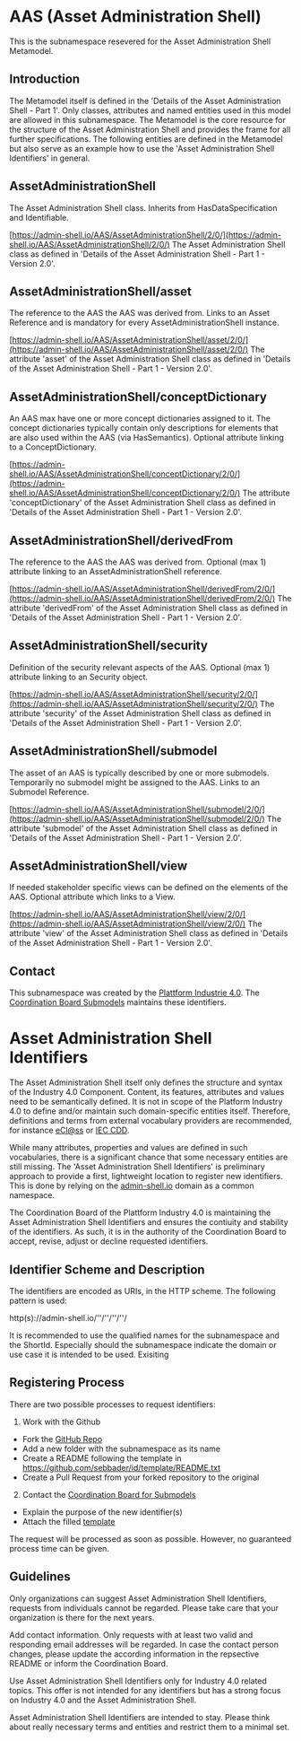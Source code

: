 # AAS (Asset Administration Shell)

This is the subnamespace resevered for the Asset Administration Shell Metamodel. 

## Introduction

The Metamodel itself is defined in the 'Details of the Asset Administration Shell - Part 1'. Only classes, attributes and named entities used in this model are allowed in this subnamespace. The Metamodel is the core resource for the structure of the Asset Administration Shell and provides the frame for all further specifications. The following entities are defined in the Metamodel but also serve as an example how to use the 'Asset Administration Shell Identifiers' in general.


## AssetAdministrationShell
The Asset Administration Shell class. Inherits from HasDataSpecification and Identifiable.

[https://admin-shell.io/AAS/AssetAdministrationShell/2/0/](https://admin-shell.io/AAS/AssetAdministrationShell/2/0/) The Asset Administration Shell class as defined in 'Details of the Asset Administration Shell - Part 1 - Version 2.0'.


## AssetAdministrationShell/asset
The reference to the AAS the AAS was derived from. Links to an Asset Reference and is mandatory for every AssetAdministrationShell instance.

[https://admin-shell.io/AAS/AssetAdministrationShell/asset/2/0/](https://admin-shell.io/AAS/AssetAdministrationShell/asset/2/0/) The attribute 'asset' of the Asset Administration Shell class as defined in 'Details of the Asset Administration Shell - Part 1 - Version 2.0'.

## AssetAdministrationShell/conceptDictionary
An AAS max have one or more concept dictionaries assigned to it. The concept dictionaries typically contain only descriptions for elements that are also used within the AAS (via HasSemantics). Optional attribute linking to a ConceptDictionary.

[https://admin-shell.io/AAS/AssetAdministrationShell/conceptDictionary/2/0/](https://admin-shell.io/AAS/AssetAdministrationShell/conceptDictionary/2/0/) The attribute 'conceptDictionary' of the Asset Administration Shell class as defined in 'Details of the Asset Administration Shell - Part 1 - Version 2.0'.

## AssetAdministrationShell/derivedFrom
The reference to the AAS the AAS was derived from. Optional (max 1) attribute linking to an AssetAdministrationShell reference.

[https://admin-shell.io/AAS/AssetAdministrationShell/derivedFrom/2/0/](https://admin-shell.io/AAS/AssetAdministrationShell/derivedFrom/2/0/) The attribute 'derivedFrom' of the Asset Administration Shell class as defined in 'Details of the Asset Administration Shell - Part 1 - Version 2.0'.

## AssetAdministrationShell/security
Definition of the security relevant aspects of the AAS. Optional (max 1) attribute linking to an Security object.

[https://admin-shell.io/AAS/AssetAdministrationShell/security/2/0/](https://admin-shell.io/AAS/AssetAdministrationShell/security/2/0/) The attribute 'security' of the Asset Administration Shell class as defined in 'Details of the Asset Administration Shell - Part 1 - Version 2.0'.

## AssetAdministrationShell/submodel
The asset of an AAS is typically described by one or more submodels. Temporarily no submodel might be assigned to the AAS. Links to an Submodel Reference.

[https://admin-shell.io/AAS/AssetAdministrationShell/submodel/2/0/](https://admin-shell.io/AAS/AssetAdministrationShell/submodel/2/0/) The attribute 'submodel' of the Asset Administration Shell class as defined in 'Details of the Asset Administration Shell - Part 1 - Version 2.0'.

## AssetAdministrationShell/view
If needed stakeholder specific views can be defined on the elements of the AAS. Optional attribute which links to a View.

[https://admin-shell.io/AAS/AssetAdministrationShell/view/2/0/](https://admin-shell.io/AAS/AssetAdministrationShell/view/2/0/) The attribute 'view' of the Asset Administration Shell class as defined in 'Details of the Asset Administration Shell - Part 1 - Version 2.0'.




## Contact

This subnamespace was created by the [Plattform Industrie 4.0](https://www.plattform-i40.de/). The [Coordination Board Submodels](mailto:coordination-board@admin-shell.io) maintains these identifiers.
# Asset Administration Shell Identifiers

The Asset Administration Shell itself only defines the structure and syntax of the Industry 4.0 Component. Content, its features, attributes and values need to be semantically defined. It is not in scope of the Platform Industry 4.0 to define and/or maintain such domain-specific entities itself. Therefore, definitions and terms from external vocabulary providers are recommended, for instance [eCl@ss]() or [IEC CDD](). 

While many attributes, properties and values are defined in such vocabularies, there is a significant chance that some necessary entities are still missing. The 'Asset Administration Shell Identifiers' is preliminary approach to provide a first, lightweight location to register new identifiers. This is done by relying on the [admin-shell.io](http://admin-shell.io) domain as a common namespace.

The Coordination Board of the Plattform Industry 4.0 is maintaining the Asset Administration Shell Identifiers and ensures the contiuity and stability of the identifiers. As such, it is in the authority of the Coordination Board to accept, revise, adjust or decline requested identifiers. 


## Identifier Scheme and Description

The identifiers are encoded as URIs, in the HTTP scheme. The following pattern is used:

http(s)://admin-shell.io/'<subnamespace>'/'<ShortId>'/'<version>'/'<revision>'/

It is recommended to use the qualified names for the subnamespace and the ShortId. Especially should the subnamespace indicate the domain or use case it is intended to be used. Exisiting 



## Registering Process

There are two possible processes to request identifiers:

1. Work with the Github
- Fork the [GitHub Repo](https://github.com/sebbader/id/)
- Add a new folder with the subnamespace as its name
- Create a README following the template in https://github.com/sebbader/id/template/README.txt
- Create a Pull Request from your forked repository to the original

2. Contact the [Coordination Board for Submodels](mailto:coordination-board@admin-shell.io)
- Explain the purpose of the new identifier(s)
- Attach the filled [template](https://github.com/sebbader/id/template/README.txt)

The request will be processed as soon as possible. However, no guaranteed process time can be given. 


## Guidelines

Only organizations can suggest Asset Administration Shell Identifiers, requests from individuals cannot be regarded. Please take care that your organization is there for the next years. 

Add contact information. Only requests with at least two valid and responding email addresses will be regarded. In case the contact person changes, please update the according information in the repsective README or inform the Coordination Board. 

Use Asset Administration Shell Identifiers only for Industry 4.0 related topics. This offer is not intended for any identifiers but has a strong focus on Industry 4.0 and the Asset Administration Shell.

Asset Administration Shell Identifiers are intended to stay. Please think about really necessary terms and entities and restrict them to a minimal set.
